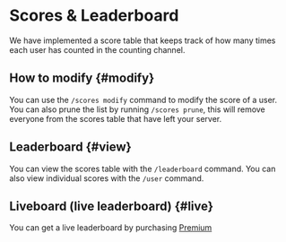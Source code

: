# Scores & Leaderboard

We have implemented a score table that keeps track of how many times each user has counted in the counting channel.


## How to modify {#modify}

You can use the `/scores modify` command to modify the score of a user. You can also prune the list by running `/scores prune`, this will remove everyone from the scores table that have left your server.


## Leaderboard {#view}

You can view the scores table with the `/leaderboard` command. You can also view individual scores with the `/user` command.


## Liveboard (live leaderboard) {#live}

You can get a live leaderboard by purchasing [Premium](../03-premium.md)
